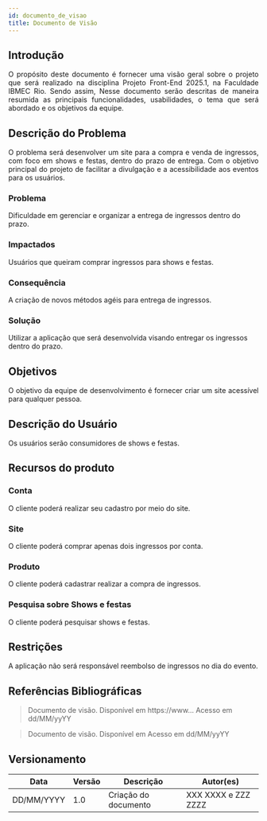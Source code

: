 ```yaml
---
id: documento_de_visao
title: Documento de Visão
---
```

## Introdução

<p align = "justify">
O propósito deste documento é fornecer uma visão geral sobre o projeto que será realizado na disciplina Projeto Front-End 2025.1, na Faculdade IBMEC Rio. Sendo assim, Nesse documento serão descritas de maneira resumida as principais funcionalidades, usabilidades, o tema que será abordado e os objetivos da equipe.
</p>

## Descrição do Problema

<p align = "justify">
O problema será desenvolver um site para a compra e venda de ingressos, com foco em shows e festas, dentro do prazo de entrega. Com o objetivo principal do projeto de facilitar a divulgação e a acessibilidade aos eventos para os usuários.  
</p>

### Problema

Dificuldade em gerenciar e organizar a entrega de ingressos dentro do prazo.

### Impactados

Usuários que queiram comprar ingressos para shows e festas.

### Consequência

A criação de novos métodos agéis para entrega de ingressos.

### Solução

Utilizar a aplicação que será desenvolvida visando entregar os ingressos dentro do prazo.

## Objetivos

<p align = "justify">
O objetivo da equipe de desenvolvimento é fornecer criar um site acessível para qualquer pessoa.
</p>

## Descrição do Usuário 

<p align = "justify">
Os usuários serão consumidores de shows e festas.
</p>

## Recursos do produto

### Conta

<p align = "justify">
O cliente poderá realizar seu cadastro por meio do site.
</p>

### Site

<p align = "justify">
O cliente poderá comprar apenas dois ingressos por conta.
</p>

### Produto

<p align = "justify">
O cliente poderá cadastrar realizar a compra de ingressos.
</p>

### Pesquisa sobre Shows e festas

<p align = "justify">
O cliente poderá pesquisar shows e festas.
</p>

## Restrições

<p align = "justify">
A aplicação não será responsável reembolso de ingressos no dia do evento.
</p>

## Referências Bibliográficas

> Documento de visão. Disponível em https://www... Acesso em dd/MM/yyYY

> Documento de visão. Disponível em  Acesso em dd/MM/yyYY

## Versionamento
| Data | Versão | Descrição | Autor(es) |
| -- | -- | -- | -- |
| DD/MM/YYYY | 1.0 | Criação do documento | XXX XXXX e ZZZ ZZZZ | 

